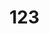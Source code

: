 # 123
<!doctype html>
<html lang="en">
<head>
    <meta charset="UTF-8">
    <title>Document</title>
    <style>
    *{
        margin:0;
        padding: 0;
    }
    div{
       position: relative;
       width: 600px;
       height: 86px;
       margin:50px auto; 
       overflow: hidden;
       border: 2px solid red;
       /*display: flex;
       justify-content:flex-start;
       flex-direction: row;
       flex-wrap: nowrap;*/
    }

    ul{
        list-style: none;
        display: block;
        position: absolute; 
        left: 0;
        top: 0;
    }
    li{
        float:left;
        width: 200px;
    }
   
    </style>
</head>
<body>
    <div id='img'>
      <ul id='ul'>
           <li><img src="images/1x.png"></li>
           <li><img src="images/2x.png"></li>
           <li><img src="images/3x.png"></li>
           <li><img src="images/2x.png"></li>
           <li><img src="images/3x.png"></li>
       </ul>
    </div>   
       
   
   <script>
    var oDiv = document.getElementById('img');
    var oUl = document.getElementById('ul');
    var oImg = document.getElementsByTagName('li');
    var iLeft = 0;
    var timer = null; 
    var iWidth = 200;
    var iTarget = -(iWidth * oImg.length - 600);   
    timer = setInterval(function () {
        iLeft --;
        if (iLeft <= iTarget) {
            clearInterval(timer);
            return;
        }
        oUl.style.left = iLeft + 'px';
    },17);
   </script> 
</body>
</html>